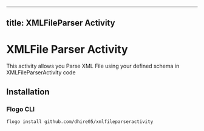 
---
title: XMLFileParser Activity
---

# XMLFile Parser Activity
This activity allows you Parse XML File using your defined schema in XMLFileParserActivity code

## Installation
### Flogo CLI
```bash
flogo install github.com/dhire05/xmlfileparseractivity
```

